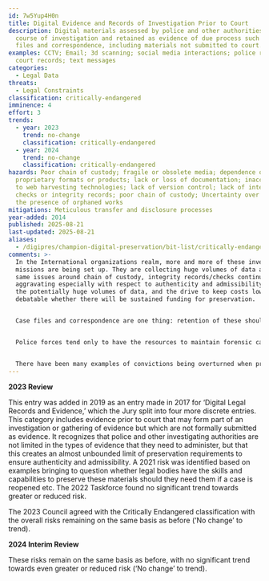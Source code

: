 ```yaml
---
id: 7w5Yup4H0n
title: Digital Evidence and Records of Investigation Prior to Court
description: Digital materials assessed by police and other authorities in the
  course of investigation and retained as evidence of due process such as case
  files and correspondence, including materials not submitted to court.
examples: CCTV; Email; 3d scanning; social media interactions; police records;
  court records; text messages
categories:
  - Legal Data
threats:
  - Legal Constraints
classification: critically-endangered
imminence: 4
effort: 3
trends:
  - year: 2023
    trend: no-change
    classification: critically-endangered
  - year: 2024
    trend: no-change
    classification: critically-endangered
hazards: Poor chain of custody; fragile or obsolete media; dependence on
  proprietary formats or products; lack or loss of documentation; inaccessible
  to web harvesting technologies; lack of version control; lack of integrity
  checks or integrity records; poor chain of custody; Uncertainty over IPR or
  the presence of orphaned works
mitigations: Meticulous transfer and disclosure processes
year-added: 2014
published: 2025-08-21
last-updated: 2025-08-21
aliases:
  - /digipres/champion-digital-preservation/bit-list/critically-endangered/bitlist-precourt-digital-evidence
comments: >-
  In the International organizations realm, more and more of these investigative
  missions are being set up. They are collecting huge volumes of data and the
  same issues around chain of custody, integrity records/checks continue to be
  aggravating especially with respect to authenticity and admissibility. Given
  the potentially huge volumes of data, and the drive to keep costs low, it is
  debatable whether there will be sustained funding for preservation.


  Case files and correspondence are one thing: retention of these should be clear but may differ widely between jurisdictions and levels of government. If retention is not long-term or permanent, the risk of loss may not be so critical. Retention of 'unused' or 'potential' evidence is likely a different matter altogether. Is it even a record? Certainly, it is not a record of the court. Should it be returned to the suspect or accused? Are their rights being considered here - not just in terms of preservation, but also simply disposition? There may be legal and ethical issues around this that need to be fleshed out in conjunction with assessing its preservation risk.


  Police forces tend only to have the resources to maintain forensic capability with relatively recent technology - for older technology, institutions and specialist companies are the only sources of expertise. This has an impact on cold cases.


  There have been many examples of convictions being overturned when previously unused evidence was brought to light. Therefore the retention and preservation of unused evidence can have immense value.
---
```

**2023 Review**

This entry was added in 2019 as an entry made in 2017 for ‘Digital Legal Records and Evidence,’ which the Jury split into four more discrete entries. This category includes evidence prior to court that may form part of an investigation or gathering of evidence but which are not formally submitted as evidence. It recognizes that police and other investigating authorities are not limited in the types of evidence that they need to administer, but that this creates an almost unbounded limit of preservation requirements to ensure authenticity and admissibility. A 2021 risk was identified based on examples bringing to question whether legal bodies have the skills and capabilities to preserve these materials should they need them if a case is reopened etc. The 2022 Taskforce found no significant trend towards greater or reduced risk.

The 2023 Council agreed with the Critically Endangered classification with the overall risks remaining on the same basis as before (‘No change’ to trend).

**2024 Interim Review**

These risks remain on the same basis as before, with no significant trend towards even greater or reduced risk (‘No change’ to trend).
